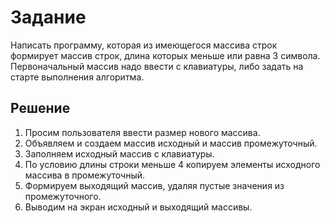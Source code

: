 # Задание #
Написать программу, которая из имеющегося массива строк формирует массив строк, длина которых меньше или равна 3 символа.
Первоначальный массив надо ввести с клавиатуры, либо задать на старте выполнения алгоритма.
## Решение ##
1. Просим пользователя ввести размер нового массива.
2. Объявляем и создаем массив исходный и массив промежуточный.
3. Заполняем исходный массив с клавиатуры.
4. По условию длины строки меньше 4 копируем элементы исходного массива в промежуточный.
5. Формируем выходящий массив, удаляя пустые значения из промежуточного.
6. Выводим на экран исходный и выходящий массивы.
